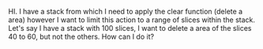 HI. I have a stack from which I need to apply the clear function (delete a area) however I want to limit this action to a range of slices within the stack. Let's say I have a stack with 100 slices, I want to delete a area of the slices 40 to 60, but not the others. How can I do it?
